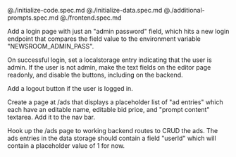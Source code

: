 @./initialize-code.spec.md
@./initialize-data.spec.md
@./additional-prompts.spec.md
@./frontend.spec.md

Add a login page with just an "admin password" field, which hits a new login endpoint that compares the field value to the environment variable "NEWSROOM_ADMIN_PASS".

On successful login, set a localstorage entry indicating that the user is admin. If the user is not admin, make the text fields on the editor page readonly, and disable the buttons, including on the backend.

Add a logout button if the user is logged in.

Create a page at /ads that displays a placeholder list of "ad entries" which each have an editable name, editable bid price, and "prompt content" textarea. Add it to the nav bar.

Hook up the /ads page to working backend routes to CRUD the ads. The ads entries in the data storage should contain a field "userId" which will contain a placeholder value of 1 for now.